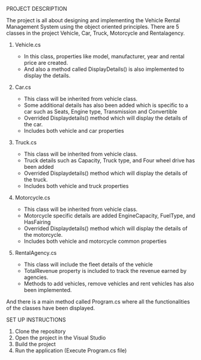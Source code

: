 PROJECT DESCRIPTION

The project is all about designing and implementing the Vehicle Rental Management System using the object oriented principles. There are 5 classes in the project Vehicle, Car, Truck, Motorcycle and Rentalagency.

1. Vehicle.cs
   - In this class, properties like model, manufacturer, year and rental price are created.
   - And also a method called DisplayDetails() is also implemented to display the details.

2. Car.cs
   - This class will be inherited from vehicle class.
   - Some additional details has also been added which is specific to a car such as Seats, Engine type, Transmission and Convertible
   - Overrided Displaydetails() method which will display the details of the car.
   - Includes both vehicle and car properties

3. Truck.cs
   - This class will be inherited from vehicle class.
   - Truck details such as Capacity, Truck type, and Four wheel drive has been added
   - Overrided Displaydetails() method which will display the details of the truck.
   - Includes both vehicle and truck properties

4. Motorcycle.cs
   - This class will be inherited from vehicle class.
   - Motorcycle specific details are added EngineCapacity, FuelType, and HasFairing
   - Overrided Displaydetails() method which will display the details of the motorcycle.
   - Includes both vehicle and motorcycle common properties

5. RentalAgency.cs
   - This class will include the fleet details of the vehicle
   - TotalRevenue property is included to track the revenue earned by agencies.
   - Methods to add vehicles, remove vehicles and rent vehicles has also been implemented.
   
And there is a main method called Program.cs where all the functionalities of the classes have been displayed.

SET UP INSTRUCTIONS

1. Clone the repository
2. Open the project in the Visual Studio
3. Build the project
4. Run the application (Execute Program.cs file)

